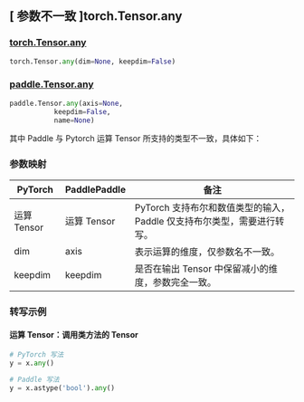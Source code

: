## [ 参数不一致 ]torch.Tensor.any

### [torch.Tensor.any](https://pytorch.org/docs/stable/generated/torch.Tensor.any.html?highlight=torch+tensor+any#torch.Tensor.any)

```python
torch.Tensor.any(dim=None, keepdim=False)
```

### [paddle.Tensor.any](https://www.paddlepaddle.org.cn/documentation/docs/zh/api/paddle/Tensor_cn.html#any-axis-none-keepdim-false-name-none)

```python
paddle.Tensor.any(axis=None,
           keepdim=False,
           name=None)
```

其中 Paddle 与 Pytorch 运算 Tensor 所支持的类型不一致，具体如下：

### 参数映射
| PyTorch       | PaddlePaddle | 备注                                                   |
| ------------- | ------------ | ------------------------------------------------------ |
| 运算 Tensor        | 运算 Tensor            | PyTorch 支持布尔和数值类型的输入，Paddle 仅支持布尔类型，需要进行转写。                   |
| dim    |  axis     | 表示运算的维度，仅参数名不一致。        |
| keepdim    |  keepdim  | 是否在输出 Tensor 中保留减小的维度，参数完全一致。  |

### 转写示例
#### 运算 Tensor：调用类方法的 Tensor
```python
# PyTorch 写法
y = x.any()

# Paddle 写法
y = x.astype('bool').any()
```
